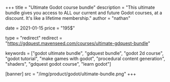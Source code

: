 +++
title = "Ultimate Godot course bundle"
description = "This ultimate bundle gives you access to ALL our current and future Godot courses, at a discount. It's like a lifetime membership."
author = "nathan"

date = 2021-01-15
price = "195$"

type = "redirect"
redirect = "https://gdquest.mavenseed.com/courses/ultimate-gdquest-bundle"

keywords = ["godot ultimate bundle", "gdquest bundle", "godot 2d course", "godot tutorial", "make games with godot", "procedural content generation", "shaders", "gdquest godot course", "learn godot"]

[banner]
src = "/img/product/godot/ultimate-bundle.png"
+++
